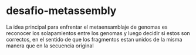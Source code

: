 # desafio-metassembly

La idea principal para enfrentar el metaensamblaje de genomas es reconocer los solapamientos entre los genomas y luego decidir si estos son correctos, en el sentido de que los fragmentos estan unidos de la misma manera que en la secuencia original
